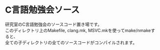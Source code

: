 ﻿C言語勉強会ソース
=====

研究室のC言語勉強会のソースコード置き場です。  
このディレクトリ上のMakefile, clang.mk, MSVC.mkを使ってmake/nmakeすると、  
全ての子ディレクトリの全てのソースコードがコンパイルされます。